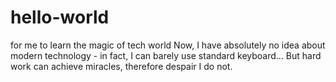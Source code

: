 # hello-world
for me to learn the magic of tech world 
Now, I have absolutely no idea about modern technology - in fact, I can barely use standard keyboard... But hard work can achieve miracles, therefore despair I do not.
